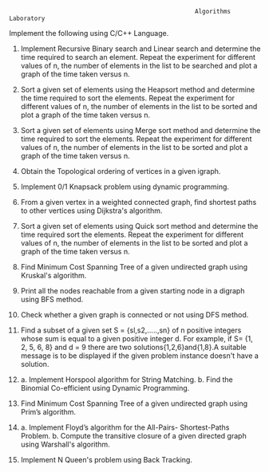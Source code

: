                                                         Algorithms Laboratory 

Implement the following using C/C++ Language. 
 
1. Implement Recursive Binary search and Linear search and determine the time required 
to search an element. Repeat the experiment for different values of n, the number of elements 
in the list to be searched and plot a graph of the time taken versus n. 
 
2. Sort a given set of elements using the Heapsort method and determine the time required to 
sort the elements. Repeat the experiment for different values of n, the number of elements in 
the list to be sorted and plot a graph of the time taken versus n. 
 
3. Sort a given set of elements using Merge sort method and determine the time required to 
sort the elements. Repeat the experiment for different values of n, the number of elements in 
the list to be sorted and plot a graph of the time taken versus n. 
 
4. Obtain the Topological ordering of vertices in a given 
igraph. 
 
5. Implement 0/1 Knapsack problem using dynamic programming. 
 
6. From a given vertex in a weighted connected graph, find shortest paths to other vertices 
using Dijkstra's algorithm. 
 
7. Sort a given set of elements using Quick sort method and determine the time required sort 
the elements. Repeat the experiment for different values of n, the number of elements in the 
list to be sorted and plot a graph of the time taken versus n. 
 
8. Find Minimum Cost Spanning Tree of a given undirected graph using Kruskal's 
algorithm. 
 
9. Print all the nodes reachable from a given starting node in a digraph using BFS method. 
 
10. Check whether a given graph is connected or not using DFS method. 
 
11. Find a subset of a given set S = {sl,s2,.....,sn} of n positive integers whose sum is equal 
to a given positive integer d. For example, if S= {1, 2, 5, 6, 8} and d = 9 there 
are two solutions{1,2,6}and{1,8}.A suitable message is to be displayed if the given 
problem instance doesn't have a solution. 
 
12. a. Implement Horspool algorithm for String Matching. 
b. Find the Binomial Co-efficient using Dynamic Programming. 
 
13. Find Minimum Cost Spanning Tree of a given undirected graph using Prim’s algorithm. 

14. a. Implement Floyd’s algorithm for the All-Pairs- Shortest-Paths Problem. 
b. Compute the transitive closure of a given directed graph using Warshall's algorithm. 
 
15. Implement N Queen's problem using Back Tracking. 
